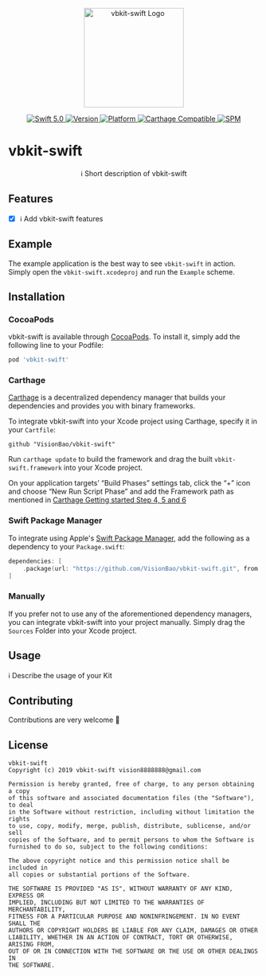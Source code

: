 <p align="center">
   <img width="200" src="https://raw.githubusercontent.com/SvenTiigi/SwiftKit/gh-pages/readMeAssets/SwiftKitLogo.png" alt="vbkit-swift Logo">
</p>

<p align="center">
   <a href="https://developer.apple.com/swift/">
      <img src="https://img.shields.io/badge/Swift-5.0-orange.svg?style=flat" alt="Swift 5.0">
   </a>
   <a href="http://cocoapods.org/pods/vbkit-swift">
      <img src="https://img.shields.io/cocoapods/v/vbkit-swift.svg?style=flat" alt="Version">
   </a>
   <a href="http://cocoapods.org/pods/vbkit-swift">
      <img src="https://img.shields.io/cocoapods/p/vbkit-swift.svg?style=flat" alt="Platform">
   </a>
   <a href="https://github.com/Carthage/Carthage">
      <img src="https://img.shields.io/badge/Carthage-compatible-4BC51D.svg?style=flat" alt="Carthage Compatible">
   </a>
   <a href="https://github.com/apple/swift-package-manager">
      <img src="https://img.shields.io/badge/Swift%20Package%20Manager-compatible-brightgreen.svg" alt="SPM">
   </a>
</p>

# vbkit-swift

<p align="center">
ℹ️ Short description of vbkit-swift
</p>

## Features

- [x] ℹ️ Add vbkit-swift features

## Example

The example application is the best way to see `vbkit-swift` in action. Simply open the `vbkit-swift.xcodeproj` and run the `Example` scheme.

## Installation

### CocoaPods

vbkit-swift is available through [CocoaPods](http://cocoapods.org). To install
it, simply add the following line to your Podfile:

```bash
pod 'vbkit-swift'
```

### Carthage

[Carthage](https://github.com/Carthage/Carthage) is a decentralized dependency manager that builds your dependencies and provides you with binary frameworks.

To integrate vbkit-swift into your Xcode project using Carthage, specify it in your `Cartfile`:

```ogdl
github "VisionBao/vbkit-swift"
```

Run `carthage update` to build the framework and drag the built `vbkit-swift.framework` into your Xcode project. 

On your application targets’ “Build Phases” settings tab, click the “+” icon and choose “New Run Script Phase” and add the Framework path as mentioned in [Carthage Getting started Step 4, 5 and 6](https://github.com/Carthage/Carthage/blob/master/README.md#if-youre-building-for-ios-tvos-or-watchos)

### Swift Package Manager

To integrate using Apple's [Swift Package Manager](https://swift.org/package-manager/), add the following as a dependency to your `Package.swift`:

```swift
dependencies: [
    .package(url: "https://github.com/VisionBao/vbkit-swift.git", from: "1.0.0")
]
```

### Manually

If you prefer not to use any of the aforementioned dependency managers, you can integrate vbkit-swift into your project manually. Simply drag the `Sources` Folder into your Xcode project.

## Usage

ℹ️ Describe the usage of your Kit

## Contributing
Contributions are very welcome 🙌

## License

```
vbkit-swift
Copyright (c) 2019 vbkit-swift vision8888888@gmail.com

Permission is hereby granted, free of charge, to any person obtaining a copy
of this software and associated documentation files (the "Software"), to deal
in the Software without restriction, including without limitation the rights
to use, copy, modify, merge, publish, distribute, sublicense, and/or sell
copies of the Software, and to permit persons to whom the Software is
furnished to do so, subject to the following conditions:

The above copyright notice and this permission notice shall be included in
all copies or substantial portions of the Software.

THE SOFTWARE IS PROVIDED "AS IS", WITHOUT WARRANTY OF ANY KIND, EXPRESS OR
IMPLIED, INCLUDING BUT NOT LIMITED TO THE WARRANTIES OF MERCHANTABILITY,
FITNESS FOR A PARTICULAR PURPOSE AND NONINFRINGEMENT. IN NO EVENT SHALL THE
AUTHORS OR COPYRIGHT HOLDERS BE LIABLE FOR ANY CLAIM, DAMAGES OR OTHER
LIABILITY, WHETHER IN AN ACTION OF CONTRACT, TORT OR OTHERWISE, ARISING FROM,
OUT OF OR IN CONNECTION WITH THE SOFTWARE OR THE USE OR OTHER DEALINGS IN
THE SOFTWARE.
```
